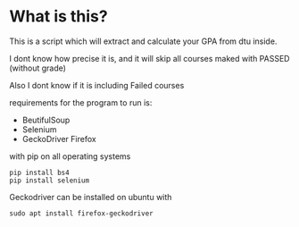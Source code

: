 # What is this?

This is a script which will extract and calculate your GPA from dtu inside.

I dont know how precise it is, and it will skip all courses maked with PASSED (without grade)

Also I dont know if it is including Failed courses

requirements for the program to run is:

+ BeutifulSoup
+ Selenium
+ GeckoDriver Firefox

with pip on all operating systems

```
pip install bs4
pip install selenium
```

Geckodriver can be installed on ubuntu with

```
sudo apt install firefox-geckodriver
```
